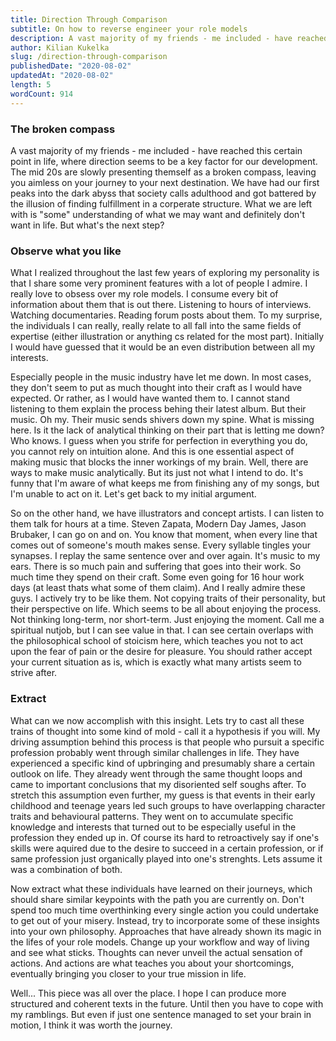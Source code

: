 ```yaml
---
title: Direction Through Comparison
subtitle: On how to reverse engineer your role models
description: A vast majority of my friends - me included - have reached this certain point in life, where direction seems to be a key factor for our development. The mid 20s are slowly presenting themself as a broken compass, leaving you aimless on your journey to your next destination. What's next to come?
author: Kilian Kukelka
slug: /direction-through-comparison
publishedDate: "2020-08-02"
updatedAt: "2020-08-02"
length: 5
wordCount: 914
---
```


### The broken compass

A vast majority of my friends - me included - have reached this certain point in life, where direction seems to be a key factor for our development. The mid 20s are slowly presenting themself as a broken compass, leaving you aimless on your journey to your next destination. We have had our first peaks into the dark abyss that society calls adulthood and got battered by the illusion of finding fulfillment in a corperate structure. What we are left with is "some" understanding of what we may want and definitely don't want in life. But what's the next step?

### Observe what you like

What I realized throughout the last few years of exploring my personality is that I share some very prominent features with a lot of people I admire. I really love to obsess over my role models. I consume every bit of information about them that is out there. Listening to hours of interviews. Watching documentaries. Reading forum posts about them. To my surprise, the individuals I can really, really relate to all fall into the same fields of expertise (either illustration or anything cs related for the most part). Initially I would have guessed that it would be an even distribution between all my interests.

Especially people in the music industry have let me down. In most cases, they don't seem to put as much thought into their craft as I would have expected. Or rather, as I would have wanted them to. I cannot stand listening to them explain the process behing their latest album. But their music. Oh my. Their music sends shivers down my spine. What is missing here. Is it the lack of analytical thinking on their part that is letting me down? Who knows. I guess when you strife for perfection in everything you do, you cannot rely on intuition alone. And this is one essential aspect of making music that blocks the inner workings of my brain. Well, there are ways to make music analytically. But its just not what I intend to do. It's funny that I'm aware of what keeps me from finishing any of my songs, but I'm unable to act on it. Let's get back to my initial argument.

So on the other hand, we have illustrators and concept artists. I can listen to them talk for hours at a time. Steven Zapata, Modern Day James, Jason Brubaker, I can go on and on. You know that moment, when every line that comes out of someone's mouth makes sense. Every syllable tingles your synapses. I replay the same sentence over and over again. It's music to my ears.
There is so much pain and suffering that goes into their work. So much time they spend on their craft. Some even going for 16 hour work days (at least thats what some of them claim). And I really admire these guys. I actively try to be like them. Not copying traits of their personality, but their perspective on life. Which seems to be all about enjoying the process. Not thinking long-term, nor short-term. Just enjoying the moment. Call me a spiritual nutjob, but I can see value in that. I can see certain overlaps with the philosophical school of stoicism here, which teaches you not to act upon the fear of pain or the desire for pleasure. You should rather accept your current situation as is, which is exactly what many artists seem to strive after.

### Extract

What can we now accomplish with this insight. Lets try to cast all these trains of thought into some kind of mold - call it a hypothesis if you will. My driving assumption behind this process is that people who pursuit a specific profession probably went through similar challenges in life. They have experienced a specific kind of upbringing and presumably share a certain outlook on life. They already went through the same thought loops and came to important conclusions that my disoriented self soughs after. To stretch this assumption even further, my guess is that events in their early childhood and teenage years led such groups to have overlapping character traits and behavioural patterns. They went on to accumulate specific knowledge and interests that turned out to be especially useful in the profession they ended up in. Of course its hard to retroactively say if one's skills were aquired due to the desire to succeed in a certain profession, or if same profession just organically played into one's strenghts. Lets assume it was a combination of both.

Now extract what these individuals have learned on their journeys, which should share similar keypoints with the path you are currently on. Don't spend too much time overthinking every single action you could undertake to get out of your misery. Instead, try to incorporate some of these insights into your own philosophy. Approaches that have already shown its magic in the lifes of your role models. Change up your workflow and way of living and see what sticks. Thoughts can never unveil the actual sensation of actions. And actions are what teaches you about your shortcomings, eventually bringing you closer to your true mission in life.

Well... This piece was all over the place. I hope I can produce more structured and coherent texts in the future. Until then you have to cope with my ramblings. But even if just one sentence managed to set your brain in motion, I think it was worth the journey.
